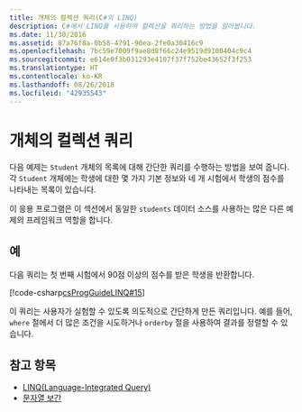 ```yaml
---
title: 개체의 컬렉션 쿼리(C#의 LINQ)
description: C#에서 LINQ를 사용하여 컬렉션을 쿼리하는 방법을 알아봅니다.
ms.date: 11/30/2016
ms.assetid: 87a76f8a-0b58-4791-90ea-2fe0a30416c9
ms.openlocfilehash: 7bc59e7009f9ae8d8f66c24e9519d9100404c9c4
ms.sourcegitcommit: e614e0f3b031293e4107f37f752be43652f3f253
ms.translationtype: HT
ms.contentlocale: ko-KR
ms.lasthandoff: 08/26/2018
ms.locfileid: "42935543"
---
```

# <a name="query-a-collection-of-objects"></a>개체의 컬렉션 쿼리

다음 예제는 `Student` 개체의 목록에 대해 간단한 쿼리를 수행하는 방법을 보여 줍니다. 각 `Student` 개체에는 학생에 대한 몇 가지 기본 정보와 네 개 시험에서 학생의 점수를 나타내는 목록이 있습니다.  
  
이 응용 프로그램은 이 섹션에서 동일한 `students` 데이터 소스를 사용하는 많은 다른 예제의 프레임워크 역할을 합니다.  
  
## <a name="example"></a>예

다음 쿼리는 첫 번째 시험에서 90점 이상의 점수를 받은 학생을 반환합니다.  
  
[!code-csharp[csProgGuideLINQ#15](~/samples/snippets/csharp/concepts/linq/how-to-query-a-collection-of-objects_1.cs)]  
  
이 쿼리는 사용자가 실험할 수 있도록 의도적으로 간단하게 만든 쿼리입니다. 예를 들어, `where` 절에서 더 많은 조건을 시도하거나 `orderby` 절을 사용하여 결과를 정렬할 수 있습니다.  
  
## <a name="see-also"></a>참고 항목

- [LINQ(Language-Integrated Query)](index.md)  
- [문자열 보간](../language-reference/tokens/interpolated.md)